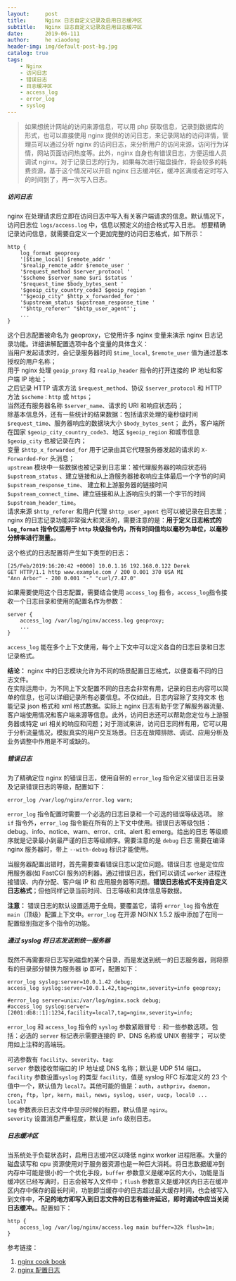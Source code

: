 ```yaml
---
layout:     post
title:      Nginx 日志自定义记录及启用日志缓冲区
subtitle:   Nginx 日志自定义记录及启用日志缓冲区
date:       2019-06-111
author:     he xiaodong
header-img: img/default-post-bg.jpg
catalog: true
tags:
    - Nginx
    - 访问日志
    - 错误日志
    - 日志缓冲区
    - access_log
    - error_log
    - syslog
---
```


> 如果想统计网站的访问来源信息，可以用 php 获取信息，记录到数据库的形式，也可以直接使用 nginx 提供的访问日志，来记录网站的访问详情，管理员可以通过分析 nginx 的访问日志，来分析用户的访问来源，访问行为详情，网站页面访问热度等。此外，nginx 自身也有错误日志，方便运维人员调试 nginx。对于记录日志的行为，如果每次进行磁盘操作，将会较多的耗费资源，基于这个情况可以开启 nginx 日志缓冲区，缓冲区满或者定时写入的时间到了，再一次写入日志。

##### 访问日志
nginx 在处理请求后立即在访问日志中写入有关客户端请求的信息。默认情况下，访问日志位 `logs/access.log` 中，信息以预定义的组合格式写入日志。
想要精确记录访问信息，就需要自定义一个更加完整的访问日志格式，如下所示：

```nginx
http {
    log_format geoproxy
    '[$time_local] $remote_addr '
    '$realip_remote_addr $remote_user '
    '$request_method $server_protocol '
    '$scheme $server_name $uri $status '
    '$request_time $body_bytes_sent '
    '$geoip_city_country_code3 $geoip_region '
    '"$geoip_city" $http_x_forwarded_for '
    '$upstream_status $upstream_response_time '
    '"$http_referer" "$http_user_agent"';
    ...
}
```
这个日志配置被命名为 geoproxy，它使用许多 nginx 变量来演示 nginx 日志记录功能。详细讲解配置选项中各个变量的具体含义：<br />
当用户发起请求时，会记录服务器时间 `$time_local`, `$remote_user` 值为通过基本授权的用户名称；<br />
用于 nginx 处理 `geoip_proxy` 和 `realip_header` 指令的打开连接的 IP 地址和客户端 IP 地址；<br />
之后记录 HTTP 请求方法 `$request_method`、协议 `$server_protocol` 和 HTTP 方法 `$scheme：http` 或 `https`；<br />
当然还有服务器名称 `$server_name`、请求的 URI 和响应状态码；<br />
除基本信息外，还有一些统计的结果数据：包括请求处理的毫秒级时间 `$request_time`、服务器响应的数据块大小 `$body_bytes_sent`；
此外，客户端所在国家 `$geoip_city_country_code3`、地区 `$geoip_region` 和城市信息 `$geoip_city` 也被记录在内；<br />
变量 `$http_x_forwarded_for` 用于记录由其它代理服务器发起的请求的 `X-Forwarded-For` 头消息；<br />
`upstream` 模块中一些数据也被记录到日志里：被代理服务器的响应状态码 `$upstream_status` 、建立链接和从上游服务器接收响应主体最后一个字节的时间 `$upstream_response_time`、 建立和上游服务器的链接时间 `$upstream_connect_time`、建立链接和从上游响应头的第一个字节的时间 `$upstream_header_time`。 <br />
请求来源 `$http_referer` 和用户代理 `$http_user_agent` 也可以被记录在日志里；<br />
nginx 的日志记录功能非常强大和灵活的，需要注意的是：**用于定义日志格式的 `log_format` 指令仅适用于 `http` 块级指令内，所有时间值均以毫秒为单位，以毫秒分辨率进行测量。**。

这个格式的日志配置将产生如下类型的日志：
```nginx
[25/Feb/2019:16:20:42 +0000] 10.0.1.16 192.168.0.122 Derek
GET HTTP/1.1 http www.example.com / 200 0.001 370 USA MI
"Ann Arbor" - 200 0.001 "-" "curl/7.47.0"
```
如果需要使用这个日志配置，需要结合使用 `access_log` 指令，`access_log`指令接收一个日志目录和使用的配置名作为参数：

```nginx
server {
    access_log /var/log/nginx/access.log geoproxy;
    ...
}
```
`access_log` 能在多个上下文使用，每个上下文中可以定义各自的日志目录和日志记录格式。

**结论：** nginx 中的日志模块允许为不同的场景配置日志格式，以便查看不同的日志文件。<br />
在实际运用中，为不同上下文配置不同的日志会非常有用，记录的日志内容可以简单的信息，也可以详细记录所有必要信息。不仅如此，日志内容除了支持文本
也能记录 json 格式和 xml 格式数据。实际上 nginx 日志有助于您了解服务器流量、客户端使用情况和客户端来源等信息。此外，访问日志还可以帮助您定位与上游服务器或特定 uri 相关的响应和问题；对于测试来讲，访问日志同样有用，它可以用于分析流量情况，模拟真实的用户交互场景。日志在故障排除、调试、应用分析及业务调整中作用是不可或缺的。

##### 错误日志
为了精确定位 nginx 的错误日志，使用自带的 `error_log` 指令定义错误日志目录及记录错误日志的等级，配置如下：
```nginx
error_log /var/log/nginx/error.log warn;
```
`error_log` 指令配置时需要一个必选的日志目录和一个可选的错误等级选项。
除 `if` 指令外，`error_log` 指令能在所有的上下文中使用。错误日志等级包括：
debug、info、notice、warn、error、crit、alert 和 emerg。给出的日志
等级顺序就是记录最小到最严谨的日志等级顺序。需要注意的是 `debug` 日志
需要在编译 nginx 服务器时，带上 `--with-debug` 标识才能使用。

当服务器配置出错时，首先需要查看错误日志以定位问题。错误日志
也是定位应用服务器(如 FastCGI 服务)的利器。通过错误日志，我们可以调试 `worker` 进程连接错误、内存分配、客户端 IP 和 应用服务器等问题。**错误日志格式不支持自定义日志格式**；但他同样记录当前时间、日志等级和具体信息等数据。

**注意：** 错误日志的默认设置适用于全局。要覆盖它，请将 `error_log` 指令放在 `main`（顶级）配置上下文中。`error_log` 在开源 NGINX 1.5.2 版中添加了在同一配置级别指定多个指令的功能。

##### 通过 syslog 将日志发送到统一服务器
既然不再需要将日志写到磁盘的某个目录，而是发送到统一的日志服务器，则将原有的目录部分替换为服务器 ip 即可，配置如下：
```nginx
error_log syslog:server=10.0.1.42 debug;
access_log syslog:server=10.0.1.42,tag=nginx,severity=info geoproxy;

#error_log server=unix:/var/log/nginx.sock debug;
#access_log syslog:server=[2001:db8::1]:1234,facility=local7,tag=nginx,severity=info;
```
`error_log` 和 `access_log` 指令的 `syslog` 参数紧跟冒号 `:` 和一些参数选项。包括：必选的 `server` 标记表示需要连接的 IP、DNS 名称或 UNIX 套接字；
可以使用如上注释的高端玩。

可选参数有 `facility`、`severity`、`tag`: <br />
`server` 参数接收带端口的 IP 地址或 DNS 名称；默认是 UDP 514 端口。<br />
`facility` 参数设置`syslog` 的类型 `facility`，值是 syslog RFC 标准定义的 23 个值中一个，默认值为 `local7`。其他可能的值是：`auth`，`authpriv`，`daemon`，`cron`，`ftp`，`lpr`，`kern`，`mail`，`news`，`syslog`，`user`，`uucp`，`local0 ... local7`<br />
`tag` 参数表示日志文件中显示时候的标题，默认值是 `nginx`。<br />
`severity` 设置消息严重程度，默认是 `info` 级别日志。

##### 日志缓冲区
当系统处于负载状态时，启用日志缓冲区以降低 nginx worker 进程阻塞。大量的磁盘读写和 cpu 资源使用对于服务器资源也是一种巨大消耗。将日志数据缓冲到内存中可能是很小的一个优化手段，`buffer` 参数意义是缓冲区的大小，功能是当缓冲区已经写满时，日志会被写入文件中；`flush` 参数意义是缓冲区内日志在缓冲区内存中保存的最长时间，功能即当缓存中的日志超过最大缓存时间，也会被写入到文件中，**不足的地方即写入到日志文件的日志有些许延迟，即时调试中应当关闭日志缓冲。**。配置如下：

```nginx
http {
    access_log /var/log/nginx/access.log main buffer=32k flush=1m;
}
```

参考链接：
1. [nginx cook book](https://www.nginx.com/resources/library/complete-nginx-cookbook/)
2. [nginx 配置日志](https://docs.nginx.com/nginx/admin-guide/monitoring/logging/)

